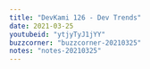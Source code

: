 ```yaml
---
title: "DevKami 126 - Dev Trends"
date: 2021-03-25
youtubeid: "ytjyTyJ1jYY"
buzzcorner: "buzzcorner-20210325"
notes: "notes-20210325"
---
```


